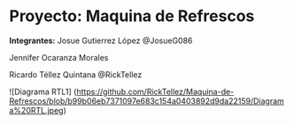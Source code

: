 # Proyecto: Maquina de Refrescos 
**Integrantes:**
  Josue Gutierrez López @JosueG086
  
  Jennifer Ocaranza Morales
  
  Ricardo Téllez Quintana @RickTellez
  
![Diagrama RTL1] (https://github.com/RickTellez/Maquina-de-Refrescos/blob/b99b06eb7371097e683c154a0403892d9da22159/Diagrama%20RTL.jpeg)
